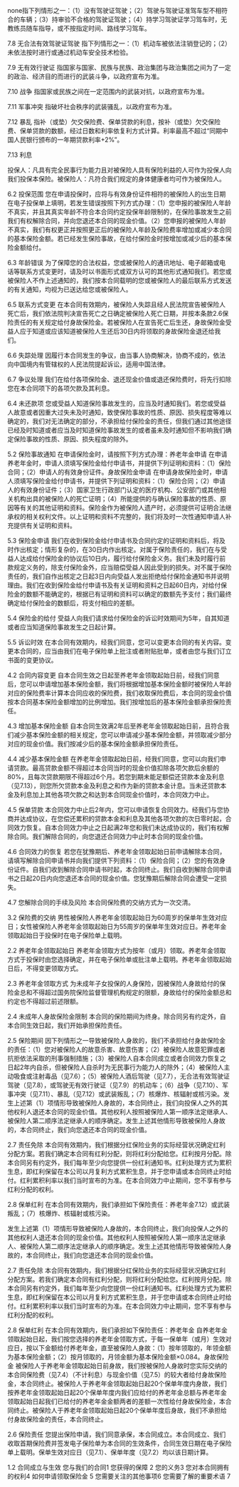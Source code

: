 none指下列情形之一：（1）没有驾驶证驾驶；（2）驾驶与驾驶证准驾车型不相符合的车辆；（3）持审验不合格的驾驶证驾驶；（4）持学习驾驶证学习驾车时，无教练员随车指导，或不按指定时间、路线学习驾车。

7.8 无合法有效驾驶证驾驶 指下列情形之一：（1）机动车被依法注销登记的；（2）未依法按时进行或通过机动车安全技术检验。

7.9 无有效行驶证 指国家与国家、民族与民族、政治集团与政治集团之间为了一定的政治、经济目的而进行的武装斗争，以政府宣布为准。

7.10 战争 指国家或民族之间在一定范围内的武装对抗，以政府宣布为准。

7.11 军事冲突 指破坏社会秩序的武装骚乱，以政府宣布为准。

7.12 暴乱 指补（或垫）欠交保险费、保单贷款的利息，按补（或垫）欠交保险费、保单贷款的数额，经过日数和利率依复利方式计算。利率最高不超过“同期中国人民银行颁布的一年期贷款利率+2%”。

7.13 利息

投保人：凡具有完全民事行为能力且对被保险人具有保险利益的人可作为投保人向我们投保本保险。被保险人：凡符合我们规定的身体健康者均可作为被保险人。

6.2 投保范围 您在申请投保时，应将与有效身份证件相符的被保险人的出生日期在电子投保单上填明，若发生错误按照下列方式办理：（1）您申报的被保险人年龄不真实，并且其真实年龄不符合本合同约定投保年龄限制的，在保险事故发生之前我们有权解除合同，并向您退还本合同的现金价值。（2）您申报的被保险人年龄不真实，我们有权更正并按照更正后的被保险人年龄及保险费率增加或减少本合同的基本保险金额。若已经发生保险事故，在给付保险金时按增加或减少后的基本保险金额给付。

6.3 年龄错误 为了保障您的合法权益，您或被保险人的通讯地址、电子邮箱或电话等联系方式变更时，请及时以书面形式或双方认可的其他形式通知我们。若您或被保险人不作上述通知的，我们按本合同载明的您或被保险人的最后联系方式发送的有关通知，均视为已送达给您或被保险人。

6.5 联系方式变更 在本合同有效期内，被保险人失踪且经人民法院宣告被保险人死亡后，我们依法院判决宣告死亡之日确定被保险人死亡日期，并按本条款2.6保险责任的有关规定给付身故保险金。若被保险人在宣告死亡后生还，身故保险金受益人应于知道或应该知道被保险人生还后30日内将领取的身故保险金退还给我们。

6.6 失踪处理 因履行本合同发生的争议，由当事人协商解决，协商不成的，依法向中国境内有管辖权的人民法院提起诉讼，适用中国法律。

6.7 争议处理 我们在给付各项保险金、退还现金价值或退还保险费时，将先行扣除您在本合同项下的各项欠款及其利息。

6.4 未还款项 您或受益人知道保险事故发生的，应当及时通知我们。若您或受益人故意或者因重大过失未及时通知，致使保险事故的性质、原因、损失程度等难以确定的，我们对无法确定的部分，不承担给付保险金的责任，但我们通过其他途径已经及时知道或者应当及时知道保险事故发生的或者虽未及时通知但不影响我们确定保险事故的性质、原因、损失程度的除外。

5.2 保险事故通知 在申请保险金时，请按照下列方式办理：养老年金申请 在申请养老年金时，申请人须填写保险金给付申请书，并提供下列证明和资料：（1）保险合同；（2）申请人的有效身份证件。身故保险金申请 在申请身故保险金时，申请人须填写保险金给付申请书，并提供下列证明和资料：（1）保险合同；（2）申请人的有效身份证件；（3）国家卫生行政部门认定的医疗机构、公安部门或其他相关机构出具的被保险人的死亡证明；（4）所能提供的与确认保险事故的性质、原因等有关的其他证明和资料。保险金作为被保险人遗产时，必须提供可证明合法继承权的相关权利文件。以上证明和资料不完整的，我们将及时一次性通知申请人补充提供有关证明和资料。

5.3 保险金申请 我们在收到保险金给付申请书及合同约定的证明和资料后，将及时作出核定；情形复杂的，在30日内作出核定。对属于保险责任的，我们在与受益人达成给付保险金的协议后10日内，履行给付保险金义务。我们未及时履行前款规定义务的，除支付保险金外，应当赔偿受益人因此受到的损失。对不属于保险责任的，我们自作出核定之日起3日内向受益人发出拒绝给付保险金通知书并说明理由。我们在收到保险金给付申请书及有关证明和资料之日起60日内，对给付保险金的数额不能确定的，根据已有证明和资料可以确定的数额先予支付；我们最终确定给付保险金的数额后，将支付相应的差额。

5.4 保险金的给付 受益人向我们请求给付保险金的诉讼时效期间为5年，自其知道或者应当知道保险事故发生之日起计算。

5.5 诉讼时效 在本合同有效期内，经我们同意，您可以变更本合同的有关内容。变更本合同的，应当由我们在电子保险单上批注或者附贴批单，或者由您与我们订立书面的变更协议。

4.2 合同内容变更 自本合同生效之日起至养老年金领取起始日前，经我们同意后，您可以申请增加基本保险金额，我们将根据增加基本保险金额时被保险人年龄对应的保险费率计算本合同应收的保险费，我们收取保险费后，本合同的现金价值按本合同基本保险金额增加的比例增加。我们按增加后的基本保险金额承担保险责任。

4.3 增加基本保险金额 自本合同生效满2年后至养老年金领取起始日前，且符合我们减少基本保险金额的相关规定，您可以申请减少基本保险金额，并领取减少部分对应的现金价值。我们按减少后的基本保险金额承担保险责任。

4.4 减少基本保险金额 在养老年金领取起始日前，经我们同意，您可以向我们申请贷款。最高贷款金额不得超过本合同当时的现金价值扣除各项欠款后余额的80%，且每次贷款期限不得超过6个月。若您到期未能足额偿还贷款本金及利息（见7.13），则您所欠贷款本金及利息之和作为新的贷款本金计息。当未还贷款本金及利息加上其他各项欠款之和达到本合同现金价值时，本合同效力中止。

4.5 保单贷款 本合同效力中止后2年内，您可以申请恢复合同效力。经我们与您协商并达成协议，在您偿还累积的贷款本金和利息及其他各项欠款的次日零时起，合同效力恢复。自本合同效力中止之日起满2年您和我们未达成协议的，我们有权解除合同。我们解除合同的，向您退还合同效力中止时本合同的现金价值。

4.6 合同效力的恢复 若您在犹豫期后、养老年金领取起始日前申请解除本合同，请填写解除合同申请书并向我们提供下列资料：（1）保险合同；（2）您的有效身份证件。自我们收到解除合同申请书时起，本合同终止。我们自收到解除合同申请书之日起20日内向您退还本合同的现金价值。您犹豫期后解除合同会遭受一定损失。

4.7 您解除合同的手续及风险 本合同保险费的交纳方式为一次交清。

3.2 保险费的交纳 男性被保险人养老年金领取起始日为60周岁的保单年生效对应日；女性被保险人养老年金领取起始日为55周岁的保单年生效对应日。养老年金领取起始日于投保时在电子保险单上载明。

2.2 养老年金领取起始日 养老年金领取方式为按年（或月）领取。养老年金领取方式于投保时由您选择确定，并在电子保险单或批注单上载明。养老年金领取起始日后，不得变更领取方式。

2.3 养老年金领取方式 为未成年子女投保的人身保险，因被保险人身故给付的保险金总和不得超过国务院保险监督管理机构规定的限额，身故给付的保险金额总和约定也不得超过前述限额。

2.4 未成年人身故保险金限制 本合同的保险期间为终身。除合同另有约定外，自本合同生效日起，我们开始承担保险责任。

2.5 保险期间 因下列情形之一导致被保险人身故的，我们不承担给付身故保险金的责任：（1）您对被保险人的故意杀害、故意伤害；（2）被保险人故意犯罪或者抗拒依法采取的刑事强制措施；（3）被保险人自本合同成立或者合同效力恢复之日起2年内自杀，但被保险人自杀时为无民事行为能力人的除外；（4）被保险人主动吸食或注射毒品（见7.6）；（5）被保险人酒后驾驶（见7.7），无合法有效驾驶证驾驶（见7.8），或驾驶无有效行驶证（见7.9）的机动车；（6）战争（见7.10）、军事冲突（见7.11）、暴乱（见7.12）或武装叛乱；（7）核爆炸、核辐射或核污染。发生上述第（1）项情形导致被保险人身故的，本合同终止，我们向投保人之外的其他权利人退还本合同的现金价值。其他权利人按照被保险人第一顺序法定继承人、被保险人第二顺序法定继承人的顺序确定。发生上述其他情形导致被保险人身故的，本合同终止，我们向您退还本合同的现金价值。

2.7 责任免除 本合同有效期内，我们根据分红保险业务的实际经营状况确定红利分配方案。若我们确定本合同有红利分配，则将红利分配给您。红利按月分配。除本合同另有约定外，我们每年至少向您提供一份红利通知书。红利处理方式为累积生息，即红利保留在本公司以月复利方式累积生息，并于您申请或本合同终止时给付。红利累积利率以我们当时宣布的为准。在本合同效力中止期间，您不享有参与红利分配的权利。

2.8 保单红利 在本合同有效期内，我们承担如下保险责任：养老年金7.12）或武装叛乱；（7）核爆炸、核辐射或核污染。

发⽣上述第（1）项情形导致被保险⼈身故的，本合同终⽌，我们向投保⼈之外的其他权利⼈退还本合同的现⾦价值。其他权利⼈按照被保险⼈第⼀顺序法定继承⼈、被保险⼈第⼆顺序法定继承⼈的顺序确定。发⽣上述其他情形导致被保险⼈身故的，本合同终⽌，我们向您退还本合同的现⾦价值。

2.7 责任免除 本合同有效期内，我们根据分红保险业务的实际经营状况确定红利分配⽅案。若我们确定本合同有红利分配，则将红利分配给您。红利按⽉分配。除本合同另有约定外，我们每年⾄少向您提供⼀份红利通知书。红利处理⽅式为累积⽣息，即红利保留在本公司以⽉复利⽅式累积⽣息，并于您申请或本合同终⽌时给付。红利累积利率以我们当时宣布的为准。在本合同效⼒中⽌期间，您不享有参与红利分配的权利。

2.8 保单红利 在本合同有效期内，我们承担如下保险责任：养⽼年⾦ ⾃养⽼年⾦领取起始⽇起，我们按您选择的养⽼年⾦领取⽅式，于每⼀保单年（或⽉）⽣效对应⽇，按以下⾦额给付养⽼年⾦，直⾄被保险⼈身故：（1）按年领取的，年领⾦额为基本保险⾦额；（2）按⽉领取的，⽉领⾦额为基本保险⾦额×0.084。身故保险⾦ 被保险⼈于养⽼年⾦领取起始⽇前身故，我们按被保险⼈身故时您实际交纳的本合同保险费（⻅7.4）（不计利息）与现⾦价值（⻅7.5）的较⼤者给付身故保险⾦，本合同终⽌。被保险⼈于养⽼年⾦领取起始⽇起20个保单年度内身故，我们按养⽼年⾦领取起始⽇起20个保单年度内我们应给付的养⽼年⾦总额与养⽼年⾦领取起始⽇起我们已给付的养⽼年⾦⾦额两者的差额⼀次性给付身故保险⾦，本合同终⽌。被保险⼈于养⽼年⾦领取起始⽇起20个保单年度后⾝故，我们不承担给付身故保险⾦的责任，本合同终⽌。

2.6 保险责任 您提出保险申请，我们同意承保，本合同成⽴。本合同成⽴、我们收取⾸期保险费并签发电子保险单为本合同的⽣效条件，合同⽣效⽇期在电⼦保险单上载明。保单⽣效对应⽇（⻅7.1）、保单年度（⻅7.2）均以该⽇期计算。

1.2 合同成⽴与⽣效 您与我们的合同1 您获得的保障 2 您的义务3 您对本合同拥有的权利4 如何申请领取保险⾦ 5 您需要关注的其他事项6 您需要了解的重要术语 7